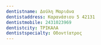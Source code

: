 ```yaml
---
dentistname: Δούλη Μαριάνα
dentistaddress: Καρανάσιου 5 42131
dentistmobile: 2431023969
dentistcity: ΤΡΙΚΑΛΑ
dentistspecialty: Οδοντίατρος
---
```

